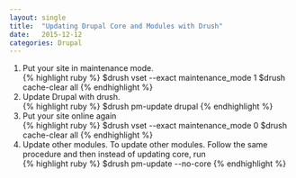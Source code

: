 ```yaml
---
layout: single
title:  "Updating Drupal Core and Modules with Drush"
date:   2015-12-12
categories: Drupal
---
```


<ol>
	<li>Put your site in maintenance mode. </li>
{% highlight ruby %}
$drush vset --exact maintenance_mode 1
$drush cache-clear all
{% endhighlight %}
<li>Update Drupal with drush. </li>
{% highlight ruby %}
$drush pm-update drupal
{% endhighlight %}
<li>Put your site online again

</li>
{% highlight ruby %}
$drush vset --exact maintenance_mode 0
$drush cache-clear all
{% endhighlight %}

<li>Update other modules. To update other modules. Follow the same procedure and then instead of updating core, run</li>
{% highlight ruby %}
$drush pm-update --no-core
{% endhighlight %}

</ol>





